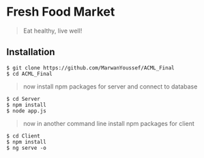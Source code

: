 # Fresh Food Market

> Eat healthy, live well!

## Installation
```shell
$ git clone https://github.com/MarwanYoussef/ACML_Final
$ cd ACML_Final
```

> now install npm packages for server and connect to database
```shell
$ cd Server
$ npm install
$ node app.js
```

> now in another command line install npm packages for client
```shell
$ cd Client
$ npm install
$ ng serve -o
```
